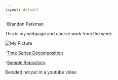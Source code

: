 ```yaml
---
layout: default
---
```

-Brandon Parkman


This is my webpage and course work from the week.

![My Picture](/pics/Funny.jpg)

-[Time Series Decomposition](/timeseries/index.md)

-[Sample Repository](https://github.com/bparkman27)

Decided not put in a youtube video
